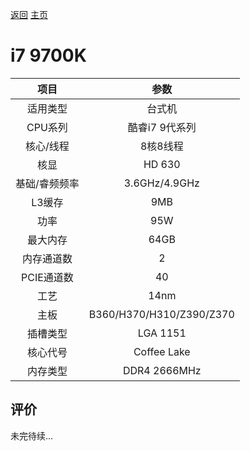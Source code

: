 [返回](../../../)  [主页](https://github.com/93Alliance/diy-pc/)
# i7 9700K


| 项目 | 参数 |
| :------: | :------: |
|适用类型 | 台式机|
|CPU系列| 酷睿i7 9代系列|
|核心/线程| 8核8线程|
|核显| HD 630|
|基础/睿频频率 |3.6GHz/4.9GHz|
| L3缓存| 9MB|
|功率| 95W |
|最大内存| 64GB |
|内存通道数| 2 |
|PCIE通道数| 40 |
|工艺|14nm |
|主板| B360/H370/H310/Z390/Z370  |
|插槽类型| LGA 1151 |
|核心代号|  Coffee Lake |
|内存类型| DDR4 2666MHz |

## 评价

 未完待续...